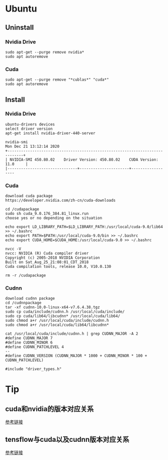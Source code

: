# Ubuntu
## Uninstall
### Nvidia Drive
```
sudo apt-get --purge remove nvidia*
sudo apt autoremove
```
### Cuda
```
sudo apt-get --purge remove "*cublas*" "cuda*"
sudo apt autoremove
```
## Install
### Nvidia Drive
```
ubuntu-drivers devices
select driver version
apt-get install nvidia-driver-440-server

nvidia-smi 
Mon Dec 21 13:12:14 2020       
+-----------------------------------------------------------------------------+
| NVIDIA-SMI 450.80.02    Driver Version: 450.80.02    CUDA Version: 11.0     |
|-------------------------------+----------------------+------------------
```
### Cuda
```
download cuda package
https://developer.nvidia.com/zh-cn/cuda-downloads

cd /cudapackage
sudo sh cuda_9.0.176_384.81_linux.run
choose yes or no depending on the situation
        
echo export LD_LIBRARY_PATH=$LD_LIBRARY_PATH:/usr/local/cuda-9.0/lib64 >> ~/.bashrc
echo export PATH=$PATH:/usr/local/cuda-9.0/bin >> ~/.bashrc
echo export CUDA_HOME=$CUDA_HOME:/usr/local/cuda-9.0 >> ~/.bashrc

nvcc -V
nvcc: NVIDIA (R) Cuda compiler driver
Copyright (c) 2005-2018 NVIDIA Corporation
Built on Sat_Aug_25_21:08:01_CDT_2018
Cuda compilation tools, release 10.0, V10.0.130

rm -r /cudapackage
```
### Cudnn
```
download cudnn package
cd /cudnnpackage
tar -xf cudnn-10.0-linux-x64-v7.6.4.38.tgz
sudo cp cuda/include/cudnn.h /usr/local/cuda/include/
sudo cp cuda/lib64/libcudnn* /usr/local/cuda/lib64/
sudo chmod a+r /usr/local/cuda/include/cudnn.h
sudo chmod a+r /usr/local/cuda/lib64/libcudnn*

cat /usr/local/cuda/include/cudnn.h | grep CUDNN_MAJOR -A 2
#define CUDNN_MAJOR 7
#define CUDNN_MINOR 6
#define CUDNN_PATCHLEVEL 4
--
#define CUDNN_VERSION (CUDNN_MAJOR * 1000 + CUDNN_MINOR * 100 + CUDNN_PATCHLEVEL)

#include "driver_types.h"
```
# Tip
## cuda和nvidia的版本对应关系 
[参考链接](https://docs.nvidia.com/cuda/cuda-toolkit-release-notes/index.html)
## tensflow与cuda以及cudnn版本对应关系
[参考链接](https://tensorflow.google.cn/install/source)

